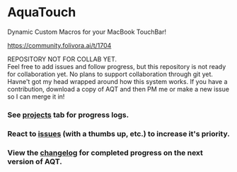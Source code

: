 # AquaTouch
Dynamic Custom Macros for your MacBook TouchBar!

https://community.folivora.ai/t/1704

REPOSITORY NOT FOR COLLAB YET. <br>
Feel free to add issues and follow progress, but this repository is not ready for collaboration yet.
No plans to support collaboration through git yet. Havne't got my head wrapped around how this system works. If you have a contribution, download a copy of AQT and then PM me or make a new issue so I can merge it in!

### See [projects](https://github.com/yuuiko/AquaTouch/projects/1) tab for progress logs.

### React to [issues](https://github.com/yuuiko/AquaTouch/issues/) (with a thumbs up, etc.) to increase it's priority. 

### View the [changelog](https://github.com/yuuiko/AquaTouch/blob/master/changelog.md) for completed progress on the next version of AQT.
